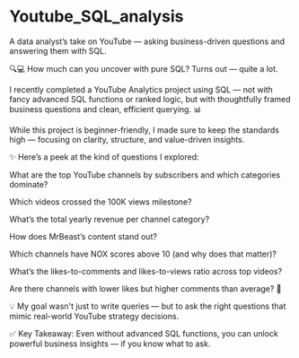 # Youtube_SQL_analysis
A data analyst’s take on YouTube — asking business-driven questions and answering them with SQL.


🔍💻 How much can you uncover with pure SQL? Turns out — quite a lot.

I recently completed a YouTube Analytics project using SQL — not with fancy advanced SQL functions or ranked logic, but with thoughtfully framed business questions and clean, efficient querying. 📊

While this project is beginner-friendly, I made sure to keep the standards high — focusing on clarity, structure, and value-driven insights.

✨ Here’s a peek at the kind of questions I explored:

What are the top YouTube channels by subscribers and which categories dominate?

Which videos crossed the 100K views milestone?

What’s the total yearly revenue per channel category?

How does MrBeast’s content stand out?

Which channels have NOX scores above 10 (and why does that matter)?

What’s the likes-to-comments and likes-to-views ratio across top videos?

Are there channels with lower likes but higher comments than average? 🧠

💡 My goal wasn't just to write queries — but to ask the right questions that mimic real-world YouTube strategy decisions.

✅ Key Takeaway: Even without advanced SQL functions, you can unlock powerful business insights — if you know what to ask.
